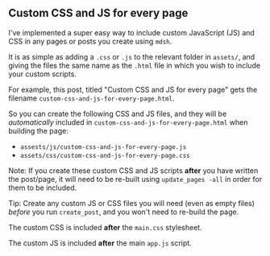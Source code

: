 ## Custom CSS and JS for every page

I've implemented a super easy way to include custom JavaScript (JS) and CSS in any pages or posts you create using `mdsh`.

It is as simple as adding a `.css` or `.js` to the relevant folder in `assets/`, and giving the files the same name as the `.html` file in which you wish to include your custom scripts.

For example, this post, titled "Custom CSS and JS for every page" gets the filename `custom-css-and-js-for-every-page.html`.

So you can create the following CSS and JS files, and they will be *automatically* included in `custom-css-and-js-for-every-page.html` when building the page:

- `assests/js/custom-css-and-js-for-every-page.js`
- `assets/css/custom-css-and-js-for-every-page.css`

Note: If you create these custom CSS and JS scripts **after** you have written the post/page, it will need to be re-built using `update_pages -all` in order for them to be included.

Tip: Create any custom JS or CSS files you will need (even as empty files) *before* you run `create_post`, and you won't need to re-build the page.

The custom CSS is included **after** the `main.css` stylesheet.

The custom JS is included **after** the main `app.js` script.
